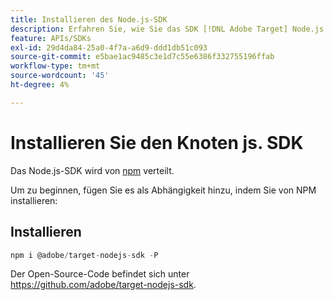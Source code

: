 ```yaml
---
title: Installieren des Node.js-SDK
description: Erfahren Sie, wie Sie das SDK [!DNL Adobe Target] Node.js installieren.
feature: APIs/SDKs
exl-id: 29d4da84-25a0-4f7a-a6d9-ddd1db51c093
source-git-commit: e5bae1ac9485c3e1d7c55e6386f332755196ffab
workflow-type: tm+mt
source-wordcount: '45'
ht-degree: 4%

---
```


# Installieren Sie den Knoten js. SDK

Das Node.js-SDK wird von [npm](https://www.npmjs.com/package/@adobe/target-nodejs-sdk) verteilt.

Um zu beginnen, fügen Sie es als Abhängigkeit hinzu, indem Sie von NPM installieren:

## Installieren

```js {line-numbers="true"}
npm i @adobe/target-nodejs-sdk -P
```

Der Open-Source-Code befindet sich unter <https://github.com/adobe/target-nodejs-sdk>.
